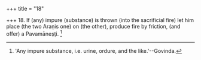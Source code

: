 +++
title = "18"

+++
18. If (any) impure (substance) is thrown (into the sacrificial fire) let him place (the two Araṇis one) on (the other), produce fire by friction, (and offer) a Pavamāneṣṭi. [^10] 


[^10]:  'Any impure substance, i.e. urine, ordure, and the like.'--Govinda.
